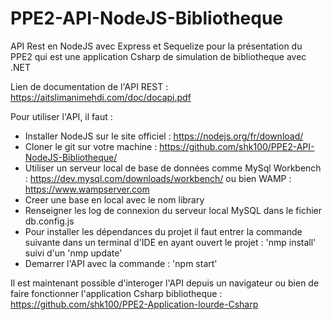 # PPE2-API-NodeJS-Bibliotheque
API Rest en NodeJS avec Express et Sequelize pour la présentation du PPE2 qui est une application Csharp de simulation de bibliotheque avec .NET

Lien de documentation de l'API REST : https://aitslimanimehdi.com/doc/docapi.pdf


Pour utiliser l'API, il faut :
- Installer NodeJS sur le site officiel : https://nodejs.org/fr/download/
- Cloner le git sur votre machine : https://github.com/shk100/PPE2-API-NodeJS-Bibliotheque/
- Utiliser un serveur local de base de données comme MySql Workbench : https://dev.mysql.com/downloads/workbench/ ou bien WAMP : https://www.wampserver.com
- Creer une base en local avec le nom library
- Renseigner les log de connexion du serveur local MySQL dans le fichier db.config.js
- Pour installer les dépendances du projet il faut entrer la commande suivante dans un terminal d'IDE en ayant ouvert le projet : 'nmp install' suivi d'un 'nmp update'
- Demarrer l'API avec la commande : 'npm start'

Il est maintenant possible d'interoger l'API depuis un navigateur ou bien de faire fonctionner l'application Csharp bibliotheque :
https://github.com/shk100/PPE2-Application-lourde-Csharp
